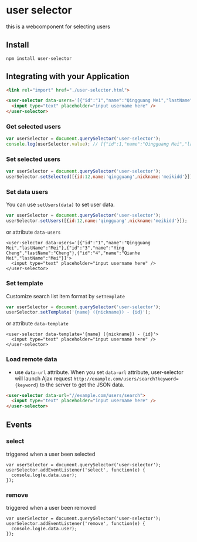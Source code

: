 # user selector
this is a webcomponent for selecting users

## Install
```
npm install user-selector
```

## Integrating with your Application
```html
<link rel="import" href="./user-selector.html">
```

```html
<user-selector data-users='[{"id":"1","name":"Qingguang Mei","lastName":"Mei"},{"id":"3","name":"Ying Cheng","lastName":"Cheng"},{"id":"4","name":"Qianhe Mei","lastName":"Mei"}]'>
  <input type="text" placeholder="input username here" />
</user-selector>
```

### Get selected users

```js
var userSelector = document.querySelector('user-selector');
console.log(userSelector.value); // [{"id":1,"name":"Qingguang Mei","lastName":"Mei"}]
```

### Set selected users
```js
var userSelector = document.querySelector('user-selector');
userSelector.setSelected([{id:12,name:'qingguang',nickname:'meikidd'}]);
```

### Set data users
You can use `setUsers(data)` to set user data.
```js
var userSelector = document.querySelector('user-selector');
userSelector.setUsers([{id:12,name:'qingguang',nickname:'meikidd'}]);
```
or attribute `data-users`
```
<user-selector data-users='[{"id":"1","name":"Qingguang Mei","lastName":"Mei"},{"id":"3","name":"Ying Cheng","lastName":"Cheng"},{"id":"4","name":"Qianhe Mei","lastName":"Mei"}]'>
  <input type="text" placeholder="input username here" />
</user-selector>
```

### Set template
Customize search list item format by `setTemplate`
```js
var userSelector = document.querySelector('user-selector');
userSelector.setTemplate('{name} ({nickname}) - {id}');
```
or attribute `data-template`
```
<user-selector data-template='{name} ({nickname}) - {id}'>
  <input type="text" placeholder="input username here" />
</user-selector>
```

### Load remote data
- use `data-url` attribute. When you set `data-url` attribute, user-selector will launch Ajax request `http://example.com/users/search?keyword={keyword}` to the server to get the JSON data.

```html
<user-selector data-url="//example.com/users/search">
  <input type="text" placeholder="input username here" />
</user-selector>
```

## Events

### select
triggered when a user been selected
```
var userSelector = document.querySelector('user-selector');
userSelector.addEventListener('select', function(e) {
  console.log(e.data.user);
});
```

### remove
triggered when a user been removed
```
var userSelector = document.querySelector('user-selector');
userSelector.addEventListener('remove', function(e) {
  console.log(e.data.user);
});
```